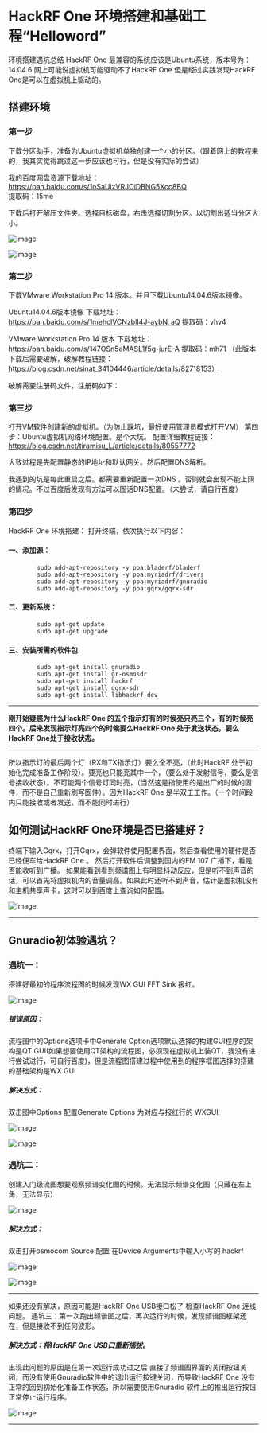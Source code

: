 # HackRF One 环境搭建和基础工程“Helloword”
环境搭建遇坑总结
HackRF One 最兼容的系统应该是Ubuntu系统，版本号为：14.04.6
网上可能说虚拟机可能驱动不了HackRF One   但是经过实践发现HackRF One是可以在虚拟机上驱动的。




## **搭建环境**
### **第一步** 
下载分区助手，准备为Ubuntu虚拟机单独创建一个小的分区。（跟着网上的教程来的，我其实觉得跳过这一步应该也可行，但是没有实际的尝试）

我的百度网盘资源下载地址：https://pan.baidu.com/s/1oSaUizVRJOiDBNG5Xcc8BQ  
提取码：15me

下载后打开解压文件夹。选择目标磁盘，右击选择切割分区。以切割出适当分区大小。

![image](https://github.com/971106029/volleyball2/blob/master/app/src/main/res/drawable/%E5%9B%BE%E7%89%871.png?raw=true)


![image](https://github.com/971106029/volleyball2/blob/master/app/src/main/res/drawable/%E5%9B%BE%E7%89%872.png?raw=true)

### **第二步** 
下载VMware Workstation Pro 14 版本。并且下载Ubuntu14.04.6版本镜像。


Ubuntu14.04.6版本镜像
下载地址：https://pan.baidu.com/s/1mehclVCNzblI4J-aybN_aQ 提取码：vhv4


VMware Workstation Pro 14 版本
下载地址：https://pan.baidu.com/s/147OSn5eMASL1f5g-jurE-A 提取码：mh71 （此版本下载后需要破解，破解教程链接：https://blog.csdn.net/sinat_34104446/article/details/82718153）

破解需要注册码文件，注册码如下：


### **第三步** 
打开VM软件创建新的虚拟机。（为防止踩坑，最好使用管理员模式打开VM）
第四步：Ubuntu虚拟机网络环境配置。是个大坑。
配置详细教程链接：https://blog.csdn.net/tiramisu_L/article/details/80557772

大致过程是先配置静态的IP地址和默认网关。然后配置DNS解析。

我遇到的坑是每此重启之后。都需要重新配置一次DNS 。否则就会出现不能上网的情况。不过百度后发现有方法可以固话DNS配置。（未尝试，请自行百度）


### **第四步** 
HackRF One 环境搭建：
打开终端，依次执行以下内容：
#### 一、添加源：
```
        sudo add-apt-repository -y ppa:bladerf/bladerf
        sudo add-apt-repository -y ppa:myriadrf/drivers
        sudo add-apt-repository -y ppa:myriadrf/gnuradio
        sudo add-apt-repository -y ppa:gqrx/gqrx-sdr
```
#### 二、更新系统：
```
        sudo apt-get update
        sudo apt-get upgrade
```

#### 三、安装所需的软件包
```
        sudo apt-get install gnuradio
        sudo apt-get install gr-osmosdr
        sudo apt-get install hackrf
        sudo apt-get install gqrx-sdr
        sudo apt-get install libhackrf-dev
```


----

 **刚开始疑惑为什么HackRF One 的五个指示灯有的时候亮只亮三个，有的时候亮四个。后来发现指示灯亮四个的时候要么HackRF One 处于发送状态，要么HackRF One处于接收状态。**


----





所以指示灯的最后两个灯（RX和TX指示灯）要么全不亮，（此时HackRF 处于初始化完成准备工作阶段）。要亮也只能亮其中一个，（要么处于发射信号，要么是信号接收状态）。不可能两个信号灯同时亮，（当然这是指使用的是出厂的时候的固件，而不是自己重新刷写固件）。因为HackRF One 是半双工工作。（一个时间段内只能接收或者发送，而不能同时进行）



## 如何测试HackRF One环境是否已搭建好？
终端下输入Gqrx，打开Gqrx，会弹软件使用配置界面，然后查看使用的硬件是否已经便车给HackRF One 。
然后打开软件后调整到国内的FM 107 广播下，看是否能收听到广播。
如果能看到看到频谱图上有明显抖动反应，但是听不到声音的话，可以首先将虚拟机内的音量调高。如果此时还听不到声音，估计是虚拟机没有和主机共享声卡，这时可以到百度上查询如何配置。


![image](https://github.com/971106029/volleyball2/blob/master/app/src/main/res/drawable/%E5%9B%BE3.png?raw=true)


****


## Gnuradio初体验遇坑？
### 遇坑一：
搭建好最初的程序流程图的时候发现WX GUI FFT Sink 报红。


![image](https://github.com/971106029/volleyball2/blob/master/app/src/main/res/drawable/%E5%9B%BE%E7%89%873.png?raw=true)


##### 错误原因：
流程图中的Options选项卡中Generate Option选项默认选择的构建GUI程序的架构是QT GUI(如果想要使用QT架构的流程图，必须现在虚拟机上装QT，我没有进行尝试进行，可自行百度)，但是流程图搭建过程中使用到的程序框图选择的搭建的基础架构是WX GUI
 
##### 解决方式：
双击图中Options 配置Generate Options 为对应与报红行的 WXGUI 

![image](https://github.com/971106029/volleyball2/blob/master/app/src/main/res/drawable/%E5%9B%BE%E7%89%874.png?raw=true)

![image](https://github.com/971106029/volleyball2/blob/master/app/src/main/res/drawable/%E5%9B%BE%E7%89%875.png?raw=true)



### 遇坑二：
创建入门级流图想要观察频谱变化图的时候。无法显示频谱变化图（只藏在左上角，无法显示）


![image](https://github.com/971106029/volleyball2/blob/master/app/src/main/res/drawable/%E5%9B%BE%E7%89%876.png?raw=true)


##### 解决方式：
双击打开osmocom Source 配置 在Device Arguments中输入小写的 hackrf 


![image](https://github.com/971106029/volleyball2/blob/master/app/src/main/res/drawable/%E5%9B%BE%E7%89%877.png?raw=true)

![image](https://github.com/971106029/volleyball2/blob/master/app/src/main/res/drawable/%E5%9B%BE%E7%89%878.png?raw=true)


-----

如果还没有解决，原因可能是HackRF One USB接口松了  检查HackRF One 连线问题。
遇坑三：第一次跑出频谱图之后，再次运行的时候，发现频谱图框架还在，但是接收不到任何波形。
##### 解决方式：将HackRF One USB口重新插拔。


出现此问题的原因是在第一次运行成功过之后  直接了频谱图界面的关闭按钮关闭，而没有使用Gnuradio软件中的退出运行按键关闭，而导致HackRF One 没有正常的回到初始化准备工作状态，所以需要使用Gnuradio 软件上的推出运行按钮正常停止运行程序。

![image](https://github.com/971106029/volleyball2/blob/master/app/src/main/res/drawable/%E5%9B%BE%E7%89%879.png?raw=true)


------